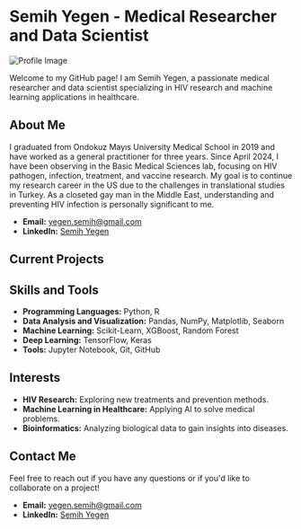 # Semih Yegen - Medical Researcher and Data Scientist

![Profile Image](profile_image_url)

Welcome to my GitHub page! I am Semih Yegen, a passionate medical researcher and data scientist specializing in HIV research and machine learning applications in healthcare.

## About Me

I graduated from Ondokuz Mayıs University Medical School in 2019 and have worked as a general practitioner for three years. Since April 2024, I have been observing in the Basic Medical Sciences lab, focusing on HIV pathogen, infection, treatment, and vaccine research. My goal is to continue my research career in the US due to the challenges in translational studies in Turkey. As a closeted gay man in the Middle East, understanding and preventing HIV infection is personally significant to me.

- **Email:** [yegen.semih@gmail.com](mailto:yegen.semih@gmail.com)
- **LinkedIn:** [Semih Yegen](https://www.linkedin.com/in/semihyegen577331/)

## Current Projects

## Skills and Tools

- **Programming Languages:** Python, R
- **Data Analysis and Visualization:** Pandas, NumPy, Matplotlib, Seaborn
- **Machine Learning:** Scikit-Learn, XGBoost, Random Forest
- **Deep Learning:** TensorFlow, Keras
- **Tools:** Jupyter Notebook, Git, GitHub

## Interests

- **HIV Research:** Exploring new treatments and prevention methods.
- **Machine Learning in Healthcare:** Applying AI to solve medical problems.
- **Bioinformatics:** Analyzing biological data to gain insights into diseases.

## Contact Me

Feel free to reach out if you have any questions or if you'd like to collaborate on a project!

- **Email:** [yegen.semih@gmail.com](mailto:yegen.semih@gmail.com)
- **LinkedIn:** [Semih Yegen](https://www.linkedin.com/in/semihyegen577331/)

